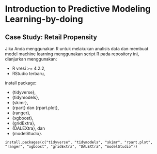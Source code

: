 # Introduction to Predictive Modeling Learning-by-doing


## Case Study: Retail Propensity

Jika Anda menggunakan R untuk melakukan analisis data dan membuat model machine learning menggunakan script R pada repository ini, dianjurkan menggunakan: 
* R vresi >= 4.2.2,   
* RStudio terbaru,   

install package:   
- {tidyverse}, 
- {tidymodels}, 
- {skimr}, 
- {rpart} dan {rpart.plot}, 
- {ranger}, 
- {xgboost}, 
- {gridExtra}, 
- {DALEXtra}, dan 
- {modelStudio}.

```
install.packages(c("tidyverse", "tidymodels", "skimr", "rpart.plot", "ranger", "xgboost", "gridExtra", "DALEXtra", "modelStudio"))
```
